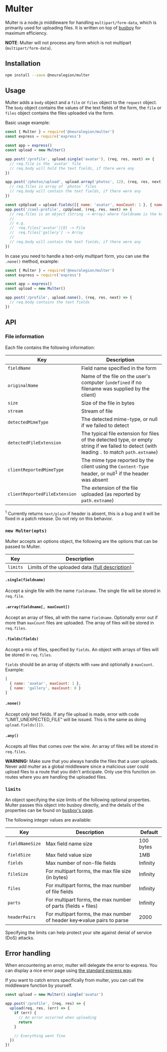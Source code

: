 # Multer

Multer is a node.js middleware for handling `multipart/form-data`, which is primarily used for uploading files. It is written
on top of [busboy](https://github.com/mscdex/busboy) for maximum efficiency.

**NOTE**: Multer will not process any form which is not multipart (`multipart/form-data`).

## Installation

```sh
npm install --save @neuralegion/multer
```

## Usage

Multer adds a `body` object and a `file` or `files` object to the `request` object. The `body` object contains the values of the text fields of the form, the `file` or `files` object contains the files uploaded via the form.

Basic usage example:

```javascript
const { Multer } = require('@neuralegion/multer')
const express = require('express')

const app = express()
const upload = new Multer()

app.post('/profile', upload.single('avatar'), (req, res, next) => {
  // req.file is the `avatar` file
  // req.body will hold the text fields, if there were any
})

app.post('/photos/upload', upload.array('photos', 12), (req, res, next) => {
  // req.files is array of `photos` files
  // req.body will contain the text fields, if there were any
})

const cpUpload = upload.fields([{ name: 'avatar', maxCount: 1 }, { name: 'gallery', maxCount: 8 }])
app.post('/cool-profile', cpUpload, (req, res, next) => {
  // req.files is an object (String -> Array) where fieldname is the key, and the value is array of files
  //
  // e.g.
  //  req.files['avatar'][0] -> File
  //  req.files['gallery'] -> Array
  //
  // req.body will contain the text fields, if there were any
})
```

In case you need to handle a text-only multipart form, you can use the `.none()` method, example:

```javascript
const { Multer } = require('@neuralegion/multer')
const express = require('express')

const app = express()
const upload = new Multer()

app.post('/profile', upload.none(), (req, res, next) => {
  // req.body contains the text fields
})
```

## API

### File information

Each file contains the following information:

Key | Description
--- | ---
`fieldName` | Field name specified in the form
`originalName` | Name of the file on the user's computer (`undefined` if no filename was supplied by the client)
`size` | Size of the file in bytes
`stream` | Stream of file
`detectedMimeType` | The detected mime-type, or null if we failed to detect
`detectedFileExtension` | The typical file extension for files of the detected type, or empty string if we failed to detect (with leading `.` to match `path.extname`)
`clientReportedMimeType` | The mime type reported by the client using the `Content-Type` header, or null<sup>1</sup> if the header was absent
`clientReportedFileExtension` | The extension of the file uploaded (as reported by `path.extname`)

<sup>1</sup> Currently returns `text/plain` if header is absent, this is a bug and it will be fixed in a patch release. Do not rely on this behavior.

### `new Multer(opts)`

Multer accepts an options object, the following are the options that can be
passed to Multer.

Key      | Description
-------- | -----------
`limits` | Limits of the uploaded data [(full description)](#limits)

#### `.single(fieldname)`

Accept a single file with the name `fieldname`. The single file will be stored
in `req.file`.

#### `.array(fieldname[, maxCount])`

Accept an array of files, all with the name `fieldname`. Optionally error out if
more than `maxCount` files are uploaded. The array of files will be stored in
`req.files`.

#### `.fields(fields)`

Accept a mix of files, specified by `fields`. An object with arrays of files
will be stored in `req.files`.

`fields` should be an array of objects with `name` and optionally a `maxCount`.
Example:

```javascript
[
  { name: 'avatar', maxCount: 1 },
  { name: 'gallery', maxCount: 8 }
]
```

#### `.none()`

Accept only text fields. If any file upload is made, error with code
"LIMIT\_UNEXPECTED\_FILE" will be issued. This is the same as doing `upload.fields([])`.

#### `.any()`

Accepts all files that comes over the wire. An array of files will be stored in
`req.files`.

**WARNING:** Make sure that you always handle the files that a user uploads.
Never add multer as a global middleware since a malicious user could upload
files to a route that you didn't anticipate. Only use this function on routes
where you are handling the uploaded files.

### `limits`

An object specifying the size limits of the following optional properties. Multer passes this object into busboy directly, and the details of the properties can be found on [busboy's page](https://github.com/mscdex/busboy#busboy-methods).

The following integer values are available:

Key | Description | Default
--- | --- | ---
`fieldNameSize` | Max field name size | 100 bytes
`fieldSize` | Max field value size | 1MB
`fields` | Max number of non-file fields | Infinity
`fileSize` | For multipart forms, the max file size (in bytes) | Infinity
`files` | For multipart forms, the max number of file fields | Infinity
`parts` | For multipart forms, the max number of parts (fields + files) | Infinity
`headerPairs` | For multipart forms, the max number of header key=>value pairs to parse | 2000

Specifying the limits can help protect your site against denial of service (DoS) attacks.

## Error handling

When encountering an error, multer will delegate the error to express. You can
display a nice error page using [the standard express way](http://expressjs.com/guide/error-handling.html).

If you want to catch errors specifically from multer, you can call the
middleware function by yourself.

```javascript
const upload = new Multer().single('avatar')

app.post('/profile', (req, res) => {
  upload(req, res, (err) => {
    if (err) {
      // An error occurred when uploading
      return
    }

    // Everything went fine
  })
})
```
